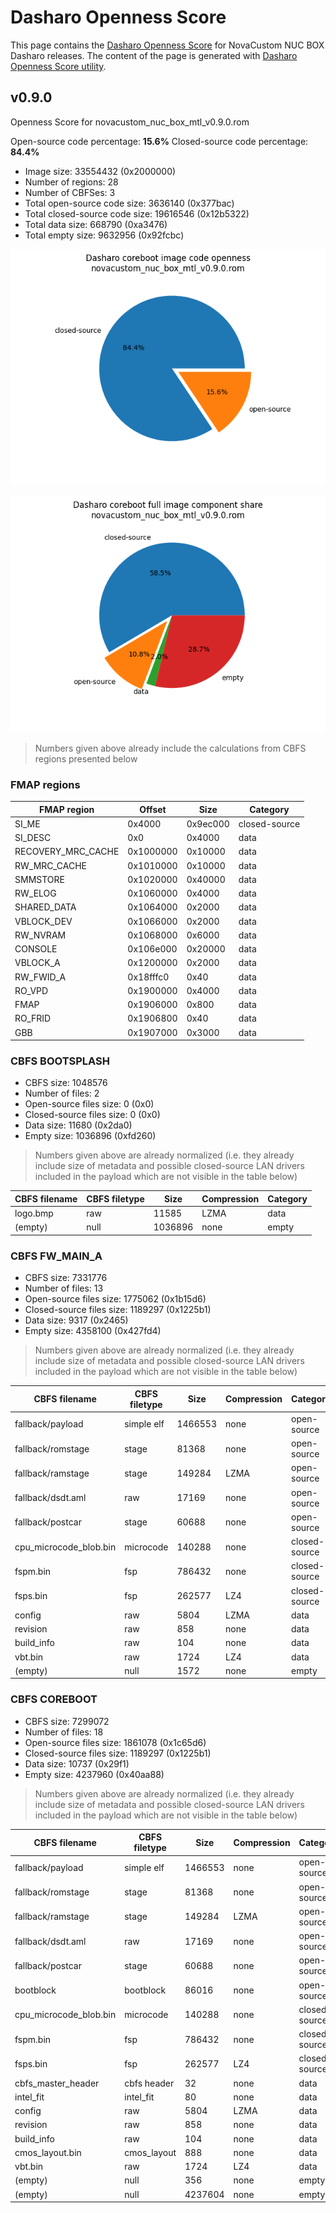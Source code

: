 # Dasharo Openness Score

This page contains the [Dasharo Openness
Score](../../glossary.md#dasharo-openness-score) for NovaCustom NUC BOX
Dasharo releases. The content of the page is generated with [Dasharo Openness
Score utility](https://github.com/Dasharo/Openness-Score).

## v0.9.0

Openness Score for novacustom_nuc_box_mtl_v0.9.0.rom

Open-source code percentage: **15.6%**
Closed-source code percentage: **84.4%**

* Image size: 33554432 (0x2000000)
* Number of regions: 28
* Number of CBFSes: 3
* Total open-source code size: 3636140 (0x377bac)
* Total closed-source code size: 19616546 (0x12b5322)
* Total data size: 668790 (0xa3476)
* Total empty size: 9632956 (0x92fcbc)

![](novacustom_nuc_box_mtl_v0.9.0.rom_openness_chart.png)

![](novacustom_nuc_box_mtl_v0.9.0.rom_openness_chart_full_image.png)

> Numbers given above already include the calculations from CBFS regions
> presented below

### FMAP regions

| FMAP region | Offset | Size | Category |
| ----------- | ------ | ---- | -------- |
| SI_ME | 0x4000 | 0x9ec000 | closed-source |
| SI_DESC | 0x0 | 0x4000 | data |
| RECOVERY_MRC_CACHE | 0x1000000 | 0x10000 | data |
| RW_MRC_CACHE | 0x1010000 | 0x10000 | data |
| SMMSTORE | 0x1020000 | 0x40000 | data |
| RW_ELOG | 0x1060000 | 0x4000 | data |
| SHARED_DATA | 0x1064000 | 0x2000 | data |
| VBLOCK_DEV | 0x1066000 | 0x2000 | data |
| RW_NVRAM | 0x1068000 | 0x6000 | data |
| CONSOLE | 0x106e000 | 0x20000 | data |
| VBLOCK_A | 0x1200000 | 0x2000 | data |
| RW_FWID_A | 0x18fffc0 | 0x40 | data |
| RO_VPD | 0x1900000 | 0x4000 | data |
| FMAP | 0x1906000 | 0x800 | data |
| RO_FRID | 0x1906800 | 0x40 | data |
| GBB | 0x1907000 | 0x3000 | data |

### CBFS BOOTSPLASH

* CBFS size: 1048576
* Number of files: 2
* Open-source files size: 0 (0x0)
* Closed-source files size: 0 (0x0)
* Data size: 11680 (0x2da0)
* Empty size: 1036896 (0xfd260)

> Numbers given above are already normalized (i.e. they already include size
> of metadata and possible closed-source LAN drivers included in the payload
> which are not visible in the table below)

| CBFS filename | CBFS filetype | Size | Compression | Category |
| ------------- | ------------- | ---- | ----------- | -------- |
| logo.bmp | raw | 11585 | LZMA | data |
| (empty) | null | 1036896 | none | empty |

### CBFS FW_MAIN_A

* CBFS size: 7331776
* Number of files: 13
* Open-source files size: 1775062 (0x1b15d6)
* Closed-source files size: 1189297 (0x1225b1)
* Data size: 9317 (0x2465)
* Empty size: 4358100 (0x427fd4)

> Numbers given above are already normalized (i.e. they already include size
> of metadata and possible closed-source LAN drivers included in the payload
> which are not visible in the table below)

| CBFS filename | CBFS filetype | Size | Compression | Category |
| ------------- | ------------- | ---- | ----------- | -------- |
| fallback/payload | simple elf | 1466553 | none | open-source |
| fallback/romstage | stage | 81368 | none | open-source |
| fallback/ramstage | stage | 149284 | LZMA | open-source |
| fallback/dsdt.aml | raw | 17169 | none | open-source |
| fallback/postcar | stage | 60688 | none | open-source |
| cpu_microcode_blob.bin | microcode | 140288 | none | closed-source |
| fspm.bin | fsp | 786432 | none | closed-source |
| fsps.bin | fsp | 262577 | LZ4 | closed-source |
| config | raw | 5804 | LZMA | data |
| revision | raw | 858 | none | data |
| build_info | raw | 104 | none | data |
| vbt.bin | raw | 1724 | LZ4 | data |
| (empty) | null | 1572 | none | empty |

### CBFS COREBOOT

* CBFS size: 7299072
* Number of files: 18
* Open-source files size: 1861078 (0x1c65d6)
* Closed-source files size: 1189297 (0x1225b1)
* Data size: 10737 (0x29f1)
* Empty size: 4237960 (0x40aa88)

> Numbers given above are already normalized (i.e. they already include size
> of metadata and possible closed-source LAN drivers included in the payload
> which are not visible in the table below)

| CBFS filename | CBFS filetype | Size | Compression | Category |
| ------------- | ------------- | ---- | ----------- | -------- |
| fallback/payload | simple elf | 1466553 | none | open-source |
| fallback/romstage | stage | 81368 | none | open-source |
| fallback/ramstage | stage | 149284 | LZMA | open-source |
| fallback/dsdt.aml | raw | 17169 | none | open-source |
| fallback/postcar | stage | 60688 | none | open-source |
| bootblock | bootblock | 86016 | none | open-source |
| cpu_microcode_blob.bin | microcode | 140288 | none | closed-source |
| fspm.bin | fsp | 786432 | none | closed-source |
| fsps.bin | fsp | 262577 | LZ4 | closed-source |
| cbfs_master_header | cbfs header | 32 | none | data |
| intel_fit | intel_fit | 80 | none | data |
| config | raw | 5804 | LZMA | data |
| revision | raw | 858 | none | data |
| build_info | raw | 104 | none | data |
| cmos_layout.bin | cmos_layout | 888 | none | data |
| vbt.bin | raw | 1724 | LZ4 | data |
| (empty) | null | 356 | none | empty |
| (empty) | null | 4237604 | none | empty |
